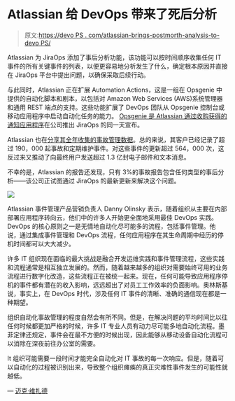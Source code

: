 # Atlassian 给 DevOps 带来了死后分析

> 原文:[https://devo PS . com/atlassian-brings-postmorth-analysis-to-devo PS/](https://devops.com/atlassian-brings-postmortem-analysis-to-devops/)

Atlassian 为 JiraOps 添加了事后分析功能，该功能可以按时间顺序收集任何 IT 事件的所有关键事件的列表，以便更容易地分析发生了什么，确定根本原因并直接在 JiraOps 平台中提出问题，以确保采取后续行动。

与此同时，Atlassian 正在扩展 Automation Actions，这是一组在 Opsgenie 中提供的自动化脚本和剧本，以包括对 Amazon Web Services (AWS)系统管理器和通用 REST 端点的支持。这些功能扩展了 DevOps 团队从 Opsgenie 控制台或移动应用程序中启动自动化任务的能力。 [Opsgenie 是 Atlassian 通过收购获得的通知应用程序](https://devops.com/atlassian-acquires-opsgenie-to-automate-incident-management/)在公司推出 JiraOps 的同一天宣布。

Atlassian 也在[分享其全年收集的事故管理数据](https://www.atlassian.com/blog/statuspage/annual-downtime-report)。总的来说，其客户已经记录了超过 190，000 起事故和定期维护事件。对这些事件的更新超过 564，000 次，这反过来又推动了向最终用户发送超过 1.3 亿封电子邮件和文本消息。

不幸的是，Atlassian 的报告还发现，只有 3%的事故报告包含任何类型的事后分析——该公司正试图通过 JiraOps 的最新更新来解决这个问题。

![](../Images/da152be243013c69339a3683bd5eb715.png)

Atlassian 事件管理产品营销负责人 Danny Olinsky 表示，随着组织从主要在内部部署应用程序转向云，他们中的许多人开始更全面地采用最佳 DevOps 实践。DevOps 的核心原则之一是无情地自动化尽可能多的流程，包括事件管理。他说，通过集成事件管理和 DevOps 流程，任何应用程序在其生命周期中经历的停机时间都可以大大减少。

许多 IT 组织现在面临的最大挑战是融合开发运维实践和事件管理流程，这些实践和流程通常是相互独立发展的。然而，随着越来越多的组织对需要始终可用的业务流程进行数字化改造，这些流程正在被统一起来。现在，任何可能导致应用程序停机的事件都有潜在的收入影响，远远超出了对员工工作效率的负面影响。奥林斯基说，事实上，在 DevOps 时代，涉及任何 IT 事件的清晰、准确的通信现在都是一种期望。

组织自动化事故管理的程度自然会有所不同。但是，在解决问题的平均时间比以往任何时候都更加严格的时候，许多 IT 专业人员有动力尽可能多地自动化流程。墨菲定律还规定，事件会在最不方便的时候出现，因此能够从移动设备自动化流程可以消除在深夜前往办公室的需要。

It 组织可能需要一段时间才能完全自动化对 IT 事故的每一次响应。但是，随着可以自动化的过程被识别出来，导致整个组织瘫痪的真正灾难性事件发生的可能性就越低。

— [迈克·维扎德](https://devops.com/author/mike-vizard/)